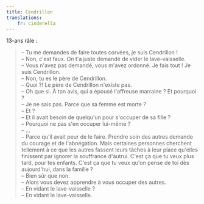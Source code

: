 ```yaml
---
title: Cendrillon
translations:
    fr: cinderella
---
```


13-ans râle :

> – Tu me demandes de faire toutes corvées, je suis Cendrillon !  
> – Non, c'est faux. On t'a juste demandé de vider le lave-vaisselle.  
> – Vous n'avez pas demandé, vous m'avez ordonné. Je fais tout ! Je suis Cendrillon.  
> – Non, tu es le père de Cendrillon.  
> – Quoi ?! Le père de Cendrillon n'existe pas.  
> – Oh que si. À ton avis, qui a épousé l'affreuse marraine ? Et pourquoi ?  
> – Je ne sais pas. Parce que sa femme est morte ?  
> – Et ?  
> – Et il avait besoin de quelqu'un pour s'occuper de sa fille ?  
> – Pourquoi ne pas s'en occuper lui-même ?  
> – ...  
> – Parce qu'il avait peur de le faire. Prendre soin des autres demande du courage et de l'abnégation. Mais certaines personnes cherchent tellement à ce que les autres fassent leurs tâches à leur place qu'elles finissent par ignorer la souffrance d'autrui. C'est ça que tu veux plus tard, pour tes enfants. C'est ça que tu veux qu'on pense de toi dès aujourd'hui, dans la famille ?  
> – Bien sûr que non.  
> – Alors vous devez apprendre à vous occuper des autres.  
> – En vidant le lave-vaisselle ?  
> – En vidant le lave-vaisselle.
